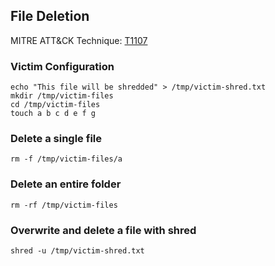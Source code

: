 ## File Deletion

MITRE ATT&CK Technique: [T1107](https://attack.mitre.org/wiki/Technique/T1107)

### Victim Configuration

    echo "This file will be shredded" > /tmp/victim-shred.txt
    mkdir /tmp/victim-files
    cd /tmp/victim-files
    touch a b c d e f g

### Delete a single file

    rm -f /tmp/victim-files/a

### Delete an entire folder

    rm -rf /tmp/victim-files

### Overwrite and delete a file with shred

    shred -u /tmp/victim-shred.txt

